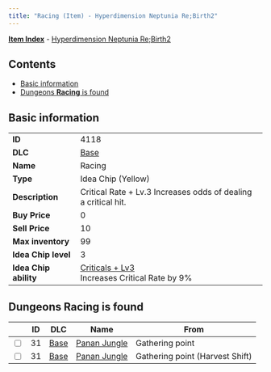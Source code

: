 ```yaml
---
title: "Racing (Item) - Hyperdimension Neptunia Re;Birth2"
---
```


[**Item Index**](/neptunia/rb2/item/index.html) - [Hyperdimension Neptunia Re;Birth2](/neptunia/rb2)

## Contents

- [Basic information](#basic-information)
- [Dungeons **Racing** is found](#dungeons-racing-is-found)

## Basic information

|   |   |
| -- | -- |
| **ID** | 4118 |
| **DLC** | [Base](/neptunia/rb2/dlc/0-base.html) |
| **Name** | Racing |
| **Type** | Idea Chip (Yellow) |
| **Description** | Critical Rate + Lv.3 Increases odds of dealing a critical hit. |
| **Buy Price** | 0 |
| **Sell Price** | 10 |
| **Max inventory** | 99 |
| **Idea Chip level** | 3 |
| **Idea Chip ability** | [Criticals + Lv3](/neptunia/rb2/ability/0-9517-criticals-lv3.html)<br />Increases Critical Rate by 9% |

## Dungeons **Racing** is found

|    | ID | DLC | Name | From |
| -- | -- | --- | ---- | ---- |
| <input type="checkbox" id="rb2-dungeon-0-31" class="trackbox" /> | 31 | [Base](/neptunia/rb2/dlc/0-base.html) | [Panan Jungle](/neptunia/rb2/dungeon/0-31-panan-jungle.html) | Gathering point |
| <input type="checkbox" id="rb2-dungeon-0-31" class="trackbox" /> | 31 | [Base](/neptunia/rb2/dlc/0-base.html) | [Panan Jungle](/neptunia/rb2/dungeon/0-31-panan-jungle.html) | Gathering point (Harvest Shift) |